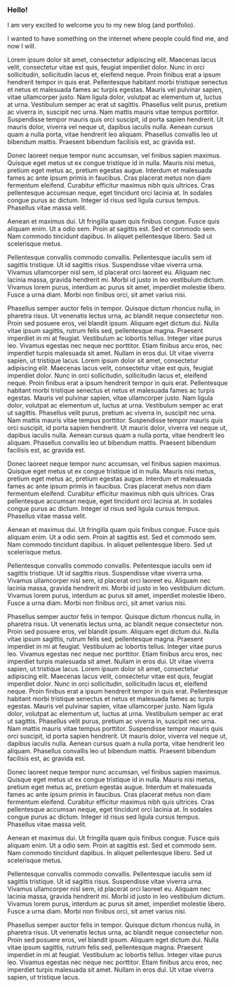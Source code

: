 ### Hello!

I am very excited to welcome you to my new blog (and portfolio).

I wanted to have something on the internet where people could find me, and now I will.



Lorem ipsum dolor sit amet, consectetur adipiscing elit. Maecenas lacus velit, consectetur vitae est quis, feugiat imperdiet dolor. Nunc in orci sollicitudin, sollicitudin lacus et, eleifend neque. Proin finibus erat a ipsum hendrerit tempor in quis erat. Pellentesque habitant morbi tristique senectus et netus et malesuada fames ac turpis egestas. Mauris vel pulvinar sapien, vitae ullamcorper justo. Nam ligula dolor, volutpat ac elementum ut, luctus at urna. Vestibulum semper ac erat ut sagittis. Phasellus velit purus, pretium ac viverra in, suscipit nec urna. Nam mattis mauris vitae tempus porttitor. Suspendisse tempor mauris quis orci suscipit, id porta sapien hendrerit. Ut mauris dolor, viverra vel neque ut, dapibus iaculis nulla. Aenean cursus quam a nulla porta, vitae hendrerit leo aliquam. Phasellus convallis leo ut bibendum mattis. Praesent bibendum facilisis est, ac gravida est.

Donec laoreet neque tempor nunc accumsan, vel finibus sapien maximus. Quisque eget metus ut ex congue tristique id in nulla. Mauris nisi metus, pretium eget metus ac, pretium egestas augue. Interdum et malesuada fames ac ante ipsum primis in faucibus. Cras placerat metus non diam fermentum eleifend. Curabitur efficitur maximus nibh quis ultrices. Cras pellentesque accumsan neque, eget tincidunt orci lacinia at. In sodales congue purus ac dictum. Integer id risus sed ligula cursus tempus. Phasellus vitae massa velit.

Aenean et maximus dui. Ut fringilla quam quis finibus congue. Fusce quis aliquam enim. Ut a odio sem. Proin at sagittis est. Sed et commodo sem. Nam commodo tincidunt dapibus. In aliquet pellentesque libero. Sed ut scelerisque metus.

Pellentesque convallis commodo convallis. Pellentesque iaculis sem id sagittis tristique. Ut id sagittis risus. Suspendisse vitae viverra urna. Vivamus ullamcorper nisl sem, id placerat orci laoreet eu. Aliquam nec lacinia massa, gravida hendrerit mi. Morbi id justo in leo vestibulum dictum. Vivamus lorem purus, interdum ac purus sit amet, imperdiet molestie libero. Fusce a urna diam. Morbi non finibus orci, sit amet varius nisi.

Phasellus semper auctor felis in tempor. Quisque dictum rhoncus nulla, in pharetra risus. Ut venenatis lectus urna, ac blandit neque consectetur non. Proin sed posuere eros, vel blandit ipsum. Aliquam eget dictum dui. Nulla vitae ipsum sagittis, rutrum felis sed, pellentesque magna. Praesent imperdiet in mi at feugiat. Vestibulum ac lobortis tellus. Integer vitae purus leo. Vivamus egestas nec neque nec porttitor. Etiam finibus arcu eros, nec imperdiet turpis malesuada sit amet. Nullam in eros dui. Ut vitae viverra sapien, ut tristique lacus.
Lorem ipsum dolor sit amet, consectetur adipiscing elit. Maecenas lacus velit, consectetur vitae est quis, feugiat imperdiet dolor. Nunc in orci sollicitudin, sollicitudin lacus et, eleifend neque. Proin finibus erat a ipsum hendrerit tempor in quis erat. Pellentesque habitant morbi tristique senectus et netus et malesuada fames ac turpis egestas. Mauris vel pulvinar sapien, vitae ullamcorper justo. Nam ligula dolor, volutpat ac elementum ut, luctus at urna. Vestibulum semper ac erat ut sagittis. Phasellus velit purus, pretium ac viverra in, suscipit nec urna. Nam mattis mauris vitae tempus porttitor. Suspendisse tempor mauris quis orci suscipit, id porta sapien hendrerit. Ut mauris dolor, viverra vel neque ut, dapibus iaculis nulla. Aenean cursus quam a nulla porta, vitae hendrerit leo aliquam. Phasellus convallis leo ut bibendum mattis. Praesent bibendum facilisis est, ac gravida est.

Donec laoreet neque tempor nunc accumsan, vel finibus sapien maximus. Quisque eget metus ut ex congue tristique id in nulla. Mauris nisi metus, pretium eget metus ac, pretium egestas augue. Interdum et malesuada fames ac ante ipsum primis in faucibus. Cras placerat metus non diam fermentum eleifend. Curabitur efficitur maximus nibh quis ultrices. Cras pellentesque accumsan neque, eget tincidunt orci lacinia at. In sodales congue purus ac dictum. Integer id risus sed ligula cursus tempus. Phasellus vitae massa velit.

Aenean et maximus dui. Ut fringilla quam quis finibus congue. Fusce quis aliquam enim. Ut a odio sem. Proin at sagittis est. Sed et commodo sem. Nam commodo tincidunt dapibus. In aliquet pellentesque libero. Sed ut scelerisque metus.

Pellentesque convallis commodo convallis. Pellentesque iaculis sem id sagittis tristique. Ut id sagittis risus. Suspendisse vitae viverra urna. Vivamus ullamcorper nisl sem, id placerat orci laoreet eu. Aliquam nec lacinia massa, gravida hendrerit mi. Morbi id justo in leo vestibulum dictum. Vivamus lorem purus, interdum ac purus sit amet, imperdiet molestie libero. Fusce a urna diam. Morbi non finibus orci, sit amet varius nisi.

Phasellus semper auctor felis in tempor. Quisque dictum rhoncus nulla, in pharetra risus. Ut venenatis lectus urna, ac blandit neque consectetur non. Proin sed posuere eros, vel blandit ipsum. Aliquam eget dictum dui. Nulla vitae ipsum sagittis, rutrum felis sed, pellentesque magna. Praesent imperdiet in mi at feugiat. Vestibulum ac lobortis tellus. Integer vitae purus leo. Vivamus egestas nec neque nec porttitor. Etiam finibus arcu eros, nec imperdiet turpis malesuada sit amet. Nullam in eros dui. Ut vitae viverra sapien, ut tristique lacus.
Lorem ipsum dolor sit amet, consectetur adipiscing elit. Maecenas lacus velit, consectetur vitae est quis, feugiat imperdiet dolor. Nunc in orci sollicitudin, sollicitudin lacus et, eleifend neque. Proin finibus erat a ipsum hendrerit tempor in quis erat. Pellentesque habitant morbi tristique senectus et netus et malesuada fames ac turpis egestas. Mauris vel pulvinar sapien, vitae ullamcorper justo. Nam ligula dolor, volutpat ac elementum ut, luctus at urna. Vestibulum semper ac erat ut sagittis. Phasellus velit purus, pretium ac viverra in, suscipit nec urna. Nam mattis mauris vitae tempus porttitor. Suspendisse tempor mauris quis orci suscipit, id porta sapien hendrerit. Ut mauris dolor, viverra vel neque ut, dapibus iaculis nulla. Aenean cursus quam a nulla porta, vitae hendrerit leo aliquam. Phasellus convallis leo ut bibendum mattis. Praesent bibendum facilisis est, ac gravida est.

Donec laoreet neque tempor nunc accumsan, vel finibus sapien maximus. Quisque eget metus ut ex congue tristique id in nulla. Mauris nisi metus, pretium eget metus ac, pretium egestas augue. Interdum et malesuada fames ac ante ipsum primis in faucibus. Cras placerat metus non diam fermentum eleifend. Curabitur efficitur maximus nibh quis ultrices. Cras pellentesque accumsan neque, eget tincidunt orci lacinia at. In sodales congue purus ac dictum. Integer id risus sed ligula cursus tempus. Phasellus vitae massa velit.

Aenean et maximus dui. Ut fringilla quam quis finibus congue. Fusce quis aliquam enim. Ut a odio sem. Proin at sagittis est. Sed et commodo sem. Nam commodo tincidunt dapibus. In aliquet pellentesque libero. Sed ut scelerisque metus.

Pellentesque convallis commodo convallis. Pellentesque iaculis sem id sagittis tristique. Ut id sagittis risus. Suspendisse vitae viverra urna. Vivamus ullamcorper nisl sem, id placerat orci laoreet eu. Aliquam nec lacinia massa, gravida hendrerit mi. Morbi id justo in leo vestibulum dictum. Vivamus lorem purus, interdum ac purus sit amet, imperdiet molestie libero. Fusce a urna diam. Morbi non finibus orci, sit amet varius nisi.

Phasellus semper auctor felis in tempor. Quisque dictum rhoncus nulla, in pharetra risus. Ut venenatis lectus urna, ac blandit neque consectetur non. Proin sed posuere eros, vel blandit ipsum. Aliquam eget dictum dui. Nulla vitae ipsum sagittis, rutrum felis sed, pellentesque magna. Praesent imperdiet in mi at feugiat. Vestibulum ac lobortis tellus. Integer vitae purus leo. Vivamus egestas nec neque nec porttitor. Etiam finibus arcu eros, nec imperdiet turpis malesuada sit amet. Nullam in eros dui. Ut vitae viverra sapien, ut tristique lacus.
